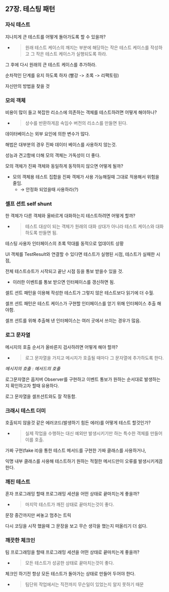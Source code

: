 ## 27장. 테스팅 패턴 ##

### 자식 테스트 ###

지나치게 큰 테스트를 어떻게 돌아가도록 할 수 있을까?

- > 원래 테스트 케이스의 깨지는 부분에 해당하는 작은 테스트 케이스를 작성하고 그 작은 테스트 케이스가 실행되도록 하라.

그 후에 다시 원래의 큰 테스트 케이스를 추가하라.

순차적인 단계를 유지 하도록 하자 (빨강 -> 초록 -> 리팩토링)

자신만의 방법을 찾을 것

### 모의 객체 ###

비용이 많이 들고 복잡한 리소스에 의존하는 객체를 테스트하려면 어떻게 해야하나?

- > 상수를 반환하게끔 속임수 버전의 리소스를 만들면 된다.

데이터베이스는 외부 요인에 의한 변수가 많다.

해법은 대부분의 경우 진짜 데이터 베이스를 사용하지 않는것.

성능과 견고함에 더해 모의 객체는 가독성이 더 좋다.

모의 객체가 진짜 객체와 동일하게 동작하지 않으면 어떻게 될까?

- 모의 객체용 테스트 집합을 진짜 객체가 사용 가능해질때 그대로 적용해서 위험을 줄임. 
    - → 안정화 되었을때 사용하라(?)

### 셀프 션트 self shunt ###

한 객체가 다른 객체와 올바르게 대화하는지 테스트하려면 어떻게 할까?

- > 테스트 대상이 되는 객체가 원래의 대화 상대가 아니라 테스트 케이스와 대화하도록 만들면 됨.

테스팅 사용자 인터페이스의 초록 막대를 동적으로 업데이트 상황

UI 객체를 TestResult와 연결할 수 있다면 테스트가 실행된 시점, 테스트가 실패한 시점,

전체 테스트슈트가 시작되고 끝난 시점 등을 통보 받을수 있을 것.

- 이러한 이벤트를 통보 받으면 인터페이스를 갱신하면 됨.

셀트 션트 패턴을 이용해 작성한 테스트가 그렇지 않은 테스트보다 읽기에 더 수월.

셀프 션트 패턴은 테스트 케이스가 구현할 인터페이스를 얻기 위해 인터페이스 추출 해야함.

셀프 션트를 위해 추출해 낸 인터페이스는 여러 곳에서 쓰이는 경우가 많음.

### 로그 문자열 ###

메시지의 호출 순서가 올바른지 검사하려면 어떻게 해야 할까?

- > 로그 문자열을 가지고 메시지가 호출될 때마다 그 문자열에 추가하도록 한다.

*메시지의 호출 : 메서드의 호출*

로그문자열은 옵저버 Observer를 구현하고 이벤트 통보가 원하는 순서대로 발생하는지 확인하고자 할때 유용하다.

로그 문자열을 셀프션트와도 잘 작동함.

### 크래시 테스트 더미 ###

호출되지 않을것 같은 에러코드(발생하기 힘든 에러)를 어떻게 테스트 할것인가?

- > 실제 작업을 수행하는 대신 예외만 발생시키기만 하는 특수한 객체를 만들어 이를 호출.

가짜 구현(fake it)을 통한 테스트 메서드를 구현한 가짜 클래스를 사용하거나,

익명 내부 클래스를 사용해 테스트하기 원하는 적절한 메서드만이 오류를 발생시키게끔 한다.

### 깨진 테스트 ###

혼자 프로그래밍 할때 프로그래밍 세션을 어떤 상태로 끝마치는게 좋을까?

- > 마지막 테스트가 깨진 상태로 끝마치는것이 좋다.

문장 중간까지만 써놓고 멈추는 트릭

다시 코딩을 시작 했을때 그 문장을 보고 무슨 생각을 했는지 떠올리기 더 쉽다.

### 깨끗한 체크인 ###

팀 프로그래밍을 할때 프로그래밍 세션을 어떤 상태로 끝마치는게 좋을까?

- > 모든 테스트가 성공한 상태로 끝마치는것이 좋다.

체크인 하기전 항상 모든 테스트가 돌아가는 상태로 만들어 두어야 한다.

- > 팀단위 작업에서는 직전까지 무슨일이 있었는지 알지 못하기 때문